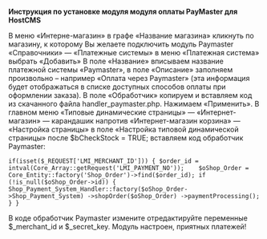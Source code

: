 **Инструкция по установке модуля модуля оплаты PayMaster для HostCMS**

В меню «Интерне-магазин» в графе «Название магазина» кликнуть по магазину, к которому Вы желаете подключить модуль Paymaster  «Справочники» — «Платежные системы» в меню «Платежная система» выбрать «Добавить»
В поле «Название» вписываем название платежной системы «Paymaster», в поле «Описание» заполняем произвольно – например «Оплата через Paymaster» (эта информация будет отображаться в списке доступных способов оплаты при оформлении заказа).
В поле «Обработчик» копируем и вставляем код из скачанного файла handler_paymaster.php.
Нажимаем «Применить».
В главном меню «Типовые динамические страницы» — «Интернет-магазин» — карандашик напротив «Интернет-магазин корзина» — «Настройка страницы» в поле «Настройка типовой динамической страницы» после $bCheckStock = TRUE; вставляем код обработчик Paymaster:


`if(isset($_REQUEST['LMI_MERCHANT_ID']))
{
	$order_id = intval(Core_Array::getRequest('LMI_PAYMENT_NO'));	
	$oShop_Order = Core_Entity::factory('Shop_Order')->find($order_id);
	if (!is_null($oShop_Order->id))
	{
		Shop_Payment_System_Handler::factory($oShop_Order->Shop_Payment_System)
			->shopOrder($oShop_Order)
			->paymentProcessing();
	}
}`

В коде обработчик Paymaster измените отредактируйте переменные $_merchant_id и $_secret_key.
Модуль настроен, приятных платежей!
